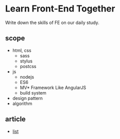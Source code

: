 # Learn Front-End Together

Write down the skills of FE on our daily study.

## scope

- html, css
    - sass
    - stylus
    - postcss
- js
    + nodejs
    + ES6
    + MV* Framework Like AngularJS
    + build system
- design pattern
- algorithm

## article

- [list]


[list]: https://github.com/jerryni/fe-study-notes/issues
